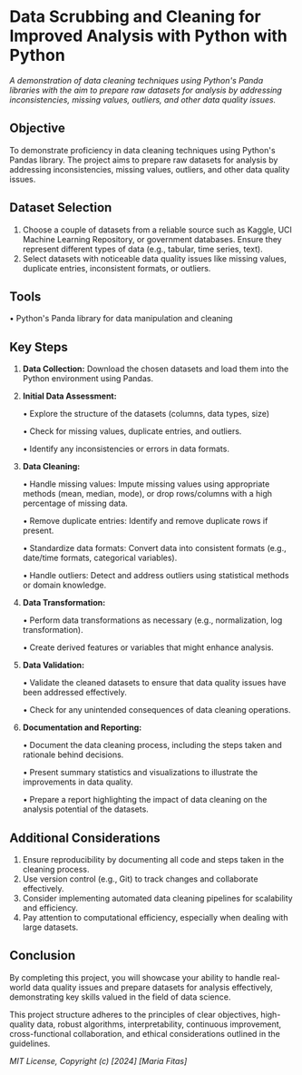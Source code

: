 # Data Scrubbing and Cleaning for Improved Analysis with Python with Python

*A demonstration of data cleaning techniques using Python's Panda libraries with the aim to prepare raw datasets for analysis by addressing inconsistencies, missing values, outliers, and other data quality issues.*  

## Objective  

To demonstrate proficiency in data cleaning techniques using Python's Pandas library. The project aims to prepare raw datasets for analysis by addressing inconsistencies, missing values, outliers, and other data quality issues.  

## Dataset Selection  

1. Choose a couple of datasets from a reliable source such as Kaggle, UCI Machine Learning Repository, or government databases. Ensure they represent different types of data (e.g., tabular, time series, text).
2. Select datasets with noticeable data quality issues like missing values, duplicate entries, inconsistent formats, or outliers.

## Tools  

• Python's Panda library for data manipulation and cleaning

## Key Steps  

1. **Data Collection:** Download the chosen datasets and load them into the Python environment using Pandas.
2. **Initial Data Assessment:**
   
      • Explore the structure of the datasets (columns, data types, size)
   
      • Check for missing values, duplicate entries, and outliers.
   
      • Identify any inconsistencies or errors in data formats.
   
4. **Data Cleaning:**
   
      • Handle missing values: Impute missing values using appropriate methods (mean, median, mode), or drop rows/columns with a high percentage of missing data.
   
      • Remove duplicate entries: Identify and remove duplicate rows if present.
   
      • Standardize data formats: Convert data into consistent formats (e.g., date/time formats, categorical variables).
   
      • Handle outliers: Detect and address outliers using statistical methods or domain knowledge.
   
6. **Data Transformation:**
   
      • Perform data transformations as necessary (e.g., normalization, log transformation).
   
   
      • Create derived features or variables that might enhance analysis.
   
8. **Data Validation:**
   
      • Validate the cleaned datasets to ensure that data quality issues have been addressed effectively.
   
      • Check for any unintended consequences of data cleaning operations.
   
10. **Documentation and Reporting:**
    
      • Document the data cleaning process, including the steps taken and rationale behind decisions.
    
      • Present summary statistics and visualizations to illustrate the improvements in data quality.
    
      • Prepare a report highlighting the impact of data cleaning on the analysis potential of the datasets.
    

## Additional Considerations  
1. Ensure reproducibility by documenting all code and steps taken in the cleaning process.
2. Use version control (e.g., Git) to track changes and collaborate effectively.
3. Consider implementing automated data cleaning pipelines for scalability and efficiency.
4. Pay attention to computational efficiency, especially when dealing with large datasets.

## Conclusion  

By completing this project, you will showcase your ability to handle real-world data quality issues and prepare datasets for analysis effectively, demonstrating key skills valued in the field of data science.

This project structure adheres to the principles of clear objectives, high-quality data, robust algorithms, interpretability, continuous improvement, cross-functional collaboration, and ethical considerations outlined in the guidelines.

*MIT License, Copyright (c) [2024] [Maria Fitas]*
